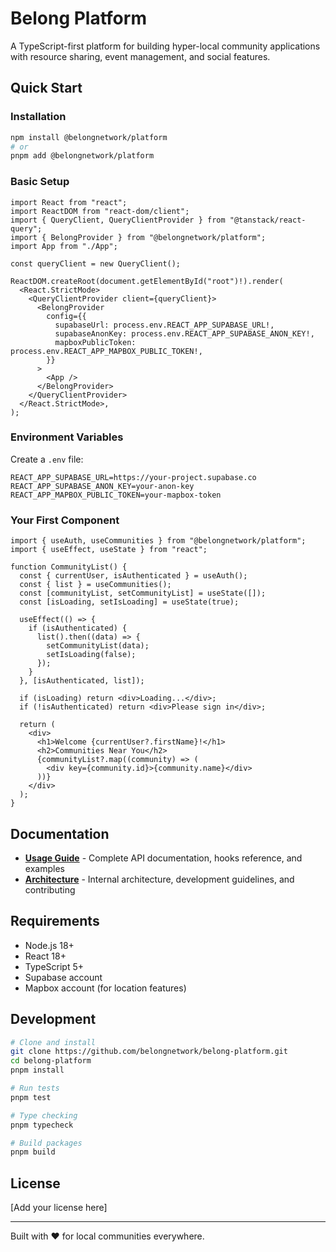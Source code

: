 # Belong Platform

A TypeScript-first platform for building hyper-local community applications with resource sharing, event management, and social features.

## Quick Start

### Installation

```bash
npm install @belongnetwork/platform
# or
pnpm add @belongnetwork/platform
```

### Basic Setup

```tsx
import React from "react";
import ReactDOM from "react-dom/client";
import { QueryClient, QueryClientProvider } from "@tanstack/react-query";
import { BelongProvider } from "@belongnetwork/platform";
import App from "./App";

const queryClient = new QueryClient();

ReactDOM.createRoot(document.getElementById("root")!).render(
  <React.StrictMode>
    <QueryClientProvider client={queryClient}>
      <BelongProvider
        config={{
          supabaseUrl: process.env.REACT_APP_SUPABASE_URL!,
          supabaseAnonKey: process.env.REACT_APP_SUPABASE_ANON_KEY!,
          mapboxPublicToken: process.env.REACT_APP_MAPBOX_PUBLIC_TOKEN!,
        }}
      >
        <App />
      </BelongProvider>
    </QueryClientProvider>
  </React.StrictMode>,
);
```

### Environment Variables

Create a `.env` file:

```env
REACT_APP_SUPABASE_URL=https://your-project.supabase.co
REACT_APP_SUPABASE_ANON_KEY=your-anon-key
REACT_APP_MAPBOX_PUBLIC_TOKEN=your-mapbox-token
```

### Your First Component

```tsx
import { useAuth, useCommunities } from "@belongnetwork/platform";
import { useEffect, useState } from "react";

function CommunityList() {
  const { currentUser, isAuthenticated } = useAuth();
  const { list } = useCommunities();
  const [communityList, setCommunityList] = useState([]);
  const [isLoading, setIsLoading] = useState(true);

  useEffect(() => {
    if (isAuthenticated) {
      list().then((data) => {
        setCommunityList(data);
        setIsLoading(false);
      });
    }
  }, [isAuthenticated, list]);

  if (isLoading) return <div>Loading...</div>;
  if (!isAuthenticated) return <div>Please sign in</div>;

  return (
    <div>
      <h1>Welcome {currentUser?.firstName}!</h1>
      <h2>Communities Near You</h2>
      {communityList?.map((community) => (
        <div key={community.id}>{community.name}</div>
      ))}
    </div>
  );
}
```

## Documentation

- **[Usage Guide](./USAGE.md)** - Complete API documentation, hooks reference, and examples
- **[Architecture](./ARCHITECTURE.md)** - Internal architecture, development guidelines, and contributing

## Requirements

- Node.js 18+
- React 18+
- TypeScript 5+
- Supabase account
- Mapbox account (for location features)

## Development

```bash
# Clone and install
git clone https://github.com/belongnetwork/belong-platform.git
cd belong-platform
pnpm install

# Run tests
pnpm test

# Type checking
pnpm typecheck

# Build packages
pnpm build
```

## License

[Add your license here]

---

Built with ❤️ for local communities everywhere.